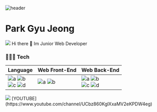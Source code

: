 ![header](https://capsule-render.vercel.app/api?type=wave&color=auto&height=300&section=header&text=pavk96&fontSize=90)

# Park Gyu Jeong    
<img src="https://img.shields.io/badge/-Javascript-000000?style=flat&logo=Javascript">
Hi there 👋 Im Junior Web Developer 

### 🧑🏻‍💻 Tech 

|Language|Web Front-End|Web Back-End|
|---|---------|---|
|![a](https://img.shields.io/badge/JavaScript-f7df11?style=flat-square&logo=JavaScript&logoColor=black) ![b](https://img.shields.io/badge/TypeScript-007ACC?style=flat-square&logo=TypeScript&logoColor=white)<br>![c](https://img.shields.io/badge/C++-007396?style=flat-square&logo=c%2B%2B&logoColor=white) ![d](https://img.shields.io/badge/Python3-306998?style=flat-square&logo=python&logoColor=white)|![a](https://img.shields.io/badge/React-61dafb?style=flat-square&logo=React&logoColor=black) ![b](https://img.shields.io/badge/Vue-61dafb?style=flat-square&logo=Vue&logoColor=black) |![a](https://img.shields.io/badge/Express-eeeeee?style=flat-square&logo=Express&logoColor=white) ![b](https://img.shields.io/badge/Koa-eeeeee?style=flat-square&logo=Koa&logoColor=white)<br> ![c](https://img.shields.io/badge/MongoDB-47A248?style=flat-square&logo=MongoDB&logoColor=white) ![d](https://img.shields.io/badge/MySQL-4479A1?style=flat-square&logo=MySQL&logoColor=white)

<img src="https://img.shields.io/youtube/channel/subscribers/UCbz860KglXxaMV2eKPDW4eg?label=study%20%26%20Morning%20routine%20with%20Gyu%20Jeong"/>
[YOUTUBE](https://www.youtube.com/channel/UCbz860KglXxaMV2eKPDW4eg)
<!--
**pavk96/pavk96** is a ✨ _special_ ✨ repository because its `README.md` (this file) appears on your GitHub profile.

Here are some ideas to get you started:

- 🔭 I’m currently working on ...
- 🌱 I’m currently learning ...
- 👯 I’m looking to collaborate on ...
- 🤔 I’m looking for help with ...
- 💬 Ask me about ...
- 📫 How to reach me: ...
- 😄 Pronouns: ...
- ⚡ Fun fact: ...
-->
